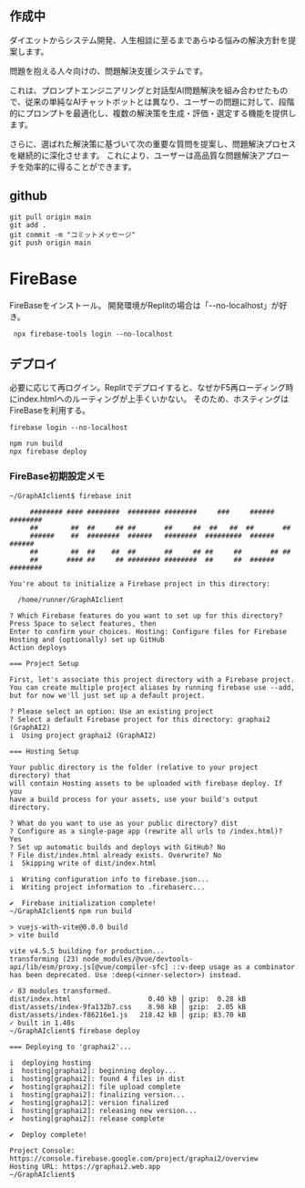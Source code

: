 ## 作成中
ダイエットからシステム開発、人生相談に至るまであらゆる悩みの解決方針を提案します。

問題を抱える人々向けの、問題解決支援システムです。

これは、プロンプトエンジニアリングと対話型AI問題解決を組み合わせたもので、従来の単純なAIチャットボットとは異なり、ユーザーの問題に対して、段階的にプロンプトを最適化し、複数の解決策を生成・評価・選定する機能を提供します。

さらに、選ばれた解決策に基づいて次の重要な質問を提案し、問題解決プロセスを継続的に深化させます。
これにより、ユーザーは高品質な問題解決アプローチを効率的に得ることができます。

## github
```
git pull origin main
git add .
git commit -m "コミットメッセージ"
git push origin main

```

# FireBase
FireBaseをインストール。
開発環境がReplitの場合は「--no-localhost」が好き。
```
 npx firebase-tools login --no-localhost
```

## デプロイ
必要に応じて再ログイン。Replitでデプロイすると、なぜかF5再ローディング時にindex.htmlへのルーティングが上手くいかない。
そのため、ホスティングはFireBaseを利用する。

```
firebase login --no-localhost
```
```shell
npm run build
npx firebase deploy
```

### FireBase初期設定メモ
```shell
~/GraphAIclient$ firebase init

     ######## #### ########  ######## ########     ###     ######  ########
     ##        ##  ##     ## ##       ##     ##  ##   ##  ##       ##
     ######    ##  ########  ######   ########  #########  ######  ######
     ##        ##  ##    ##  ##       ##     ## ##     ##       ## ##
     ##       #### ##     ## ######## ########  ##     ##  ######  ########

You're about to initialize a Firebase project in this directory:

  /home/runner/GraphAIclient

? Which Firebase features do you want to set up for this directory? Press Space to select features, then 
Enter to confirm your choices. Hosting: Configure files for Firebase Hosting and (optionally) set up GitHub 
Action deploys

=== Project Setup

First, let's associate this project directory with a Firebase project.
You can create multiple project aliases by running firebase use --add, 
but for now we'll just set up a default project.

? Please select an option: Use an existing project
? Select a default Firebase project for this directory: graphai2 (GraphAI2)
i  Using project graphai2 (GraphAI2)

=== Hosting Setup

Your public directory is the folder (relative to your project directory) that
will contain Hosting assets to be uploaded with firebase deploy. If you
have a build process for your assets, use your build's output directory.

? What do you want to use as your public directory? dist
? Configure as a single-page app (rewrite all urls to /index.html)? Yes
? Set up automatic builds and deploys with GitHub? No
? File dist/index.html already exists. Overwrite? No
i  Skipping write of dist/index.html

i  Writing configuration info to firebase.json...
i  Writing project information to .firebaserc...

✔  Firebase initialization complete!
~/GraphAIclient$ npm run build

> vuejs-with-vite@0.0.0 build
> vite build

vite v4.5.5 building for production...
transforming (23) node_modules/@vue/devtools-api/lib/esm/proxy.js[@vue/compiler-sfc] ::v-deep usage as a combinator has been deprecated. Use :deep(<inner-selector>) instead.

✓ 83 modules transformed.
dist/index.html                   0.40 kB │ gzip:  0.28 kB
dist/assets/index-9fa132b7.css    8.98 kB │ gzip:  2.05 kB
dist/assets/index-f86216e1.js   218.42 kB │ gzip: 83.70 kB
✓ built in 1.40s
~/GraphAIclient$ firebase deploy

=== Deploying to 'graphai2'...

i  deploying hosting
i  hosting[graphai2]: beginning deploy...
i  hosting[graphai2]: found 4 files in dist
✔  hosting[graphai2]: file upload complete
i  hosting[graphai2]: finalizing version...
✔  hosting[graphai2]: version finalized
i  hosting[graphai2]: releasing new version...
✔  hosting[graphai2]: release complete

✔  Deploy complete!

Project Console: https://console.firebase.google.com/project/graphai2/overview
Hosting URL: https://graphai2.web.app
~/GraphAIclient$ 
```
